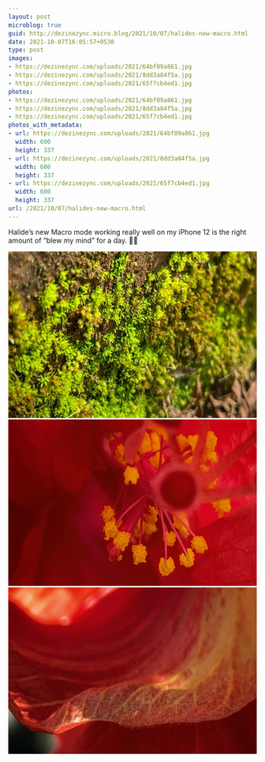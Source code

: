 ```yaml
---
layout: post
microblog: true
guid: http://dezinezync.micro.blog/2021/10/07/halides-new-macro.html
date: 2021-10-07T16:05:57+0530
type: post
images:
- https://dezinezync.com/uploads/2021/64bf09a861.jpg
- https://dezinezync.com/uploads/2021/8dd3a84f5a.jpg
- https://dezinezync.com/uploads/2021/65f7cb4ed1.jpg
photos:
- https://dezinezync.com/uploads/2021/64bf09a861.jpg
- https://dezinezync.com/uploads/2021/8dd3a84f5a.jpg
- https://dezinezync.com/uploads/2021/65f7cb4ed1.jpg
photos_with_metadata:
- url: https://dezinezync.com/uploads/2021/64bf09a861.jpg
  width: 600
  height: 337
- url: https://dezinezync.com/uploads/2021/8dd3a84f5a.jpg
  width: 600
  height: 337
- url: https://dezinezync.com/uploads/2021/65f7cb4ed1.jpg
  width: 600
  height: 337
url: /2021/10/07/halides-new-macro.html
---
```

Halide’s new Macro mode working really well on my iPhone 12 is the right amount of “blew my mind” for a day. 👏🏼

<img src="uploads/2021/64bf09a861.jpg" width="600" height="337" alt="" /><img src="uploads/2021/8dd3a84f5a.jpg" width="600" height="337" alt="" /><img src="uploads/2021/65f7cb4ed1.jpg" width="600" height="337" alt="" />
